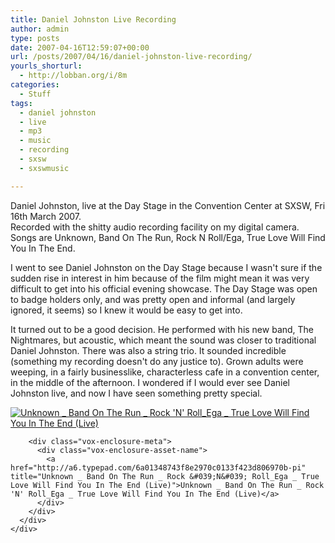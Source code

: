 ```yaml
---
title: Daniel Johnston Live Recording
author: admin
type: posts
date: 2007-04-16T12:59:07+00:00
url: /posts/2007/04/16/daniel-johnston-live-recording/
yourls_shorturl:
  - http://lobban.org/i/8m
categories:
  - Stuff
tags:
  - daniel johnston
  - live
  - mp3
  - music
  - recording
  - sxsw
  - sxswmusic

---
```

Daniel Johnston, live at the Day Stage in the Convention Center at SXSW, Fri 16th March 2007.  
Recorded with the shitty audio recording facility on my digital camera. Songs are Unknown, Band On The Run, Rock N Roll/Ega, True Love Will Find You In The End.

I went to see Daniel Johnston on the Day Stage because I wasn't sure if the sudden rise in interest in him because of the film might mean it was very difficult to get into his official evening showcase. The Day Stage was open to badge holders only, and was pretty open and informal (and largely ignored, it seems) so I knew it would be easy to get into.

It turned out to be a good decision. He performed with his new band, The Nightmares, but acoustic, which meant the sound was closer to traditional Daniel Johnston. There was also a string trio. It sounded incredible (something my recording doesn't do any justice to). Grown adults were weeping, in a fairly businesslike, characterless cafe in a convention center, in the middle of the afternoon. I wondered if I would ever see Daniel Johnston live, and now I have seen something pretty special.

<div class="vox-enclosure vox-enclosure-center vox-enclosure-small vox-audio-enclosure">
  <div class="vox-enclosure-inner">
    <div class="vox-enclosure-list">
      <div class="vox-enclosure-item vox-audio-asset vox-last">
        <div class="vox-enclosure-image">
          <a href="http://a6.typepad.com/6a01348743f8e2970c0133f423d806970b-pi" title="Click to play “Unknown _ Band On The Run _ Rock &#039;N&#039; Roll_Ega _ True Love Will Find You In The End (Live)”"><span class="vox-asset-overlay"></span><img alt="Unknown _ Band On The Run _ Rock &#039;N&#039; Roll_Ega _ True Love Will Find You In The End (Live)" class="asset asset-image at-xid-6a01348743f8e2970c0133f423d806970b" src="https://a6.typepad.com/6a01348743f8e2970c0133f423d806970b-120pi" /></a>
        </div>
        
        <div class="vox-enclosure-meta">
          <div class="vox-enclosure-asset-name">
            <a href="http://a6.typepad.com/6a01348743f8e2970c0133f423d806970b-pi" title="Unknown _ Band On The Run _ Rock &#039;N&#039; Roll_Ega _ True Love Will Find You In The End (Live)">Unknown _ Band On The Run _ Rock 'N' Roll_Ega _ True Love Will Find You In The End (Live)</a>
          </div>
        </div>
      </div>
    </div>
  </div>
</div>



<div>
</div></p>